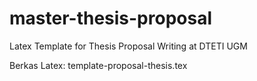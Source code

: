 # master-thesis-proposal
Latex Template for Thesis Proposal Writing at DTETI UGM

Berkas Latex:
template-proposal-thesis.tex

